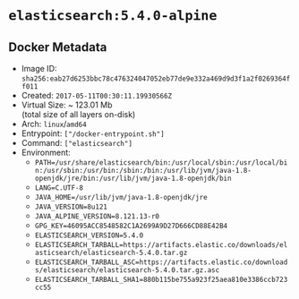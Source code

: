 # `elasticsearch:5.4.0-alpine`

## Docker Metadata

- Image ID: `sha256:eab27d6253bbc78c476324047052eb77de9e332a469d9d3f1a2f0269364ff011`
- Created: `2017-05-11T00:30:11.19930566Z`
- Virtual Size: ~ 123.01 Mb  
  (total size of all layers on-disk)
- Arch: `linux`/`amd64`
- Entrypoint: `["/docker-entrypoint.sh"]`
- Command: `["elasticsearch"]`
- Environment:
  - `PATH=/usr/share/elasticsearch/bin:/usr/local/sbin:/usr/local/bin:/usr/sbin:/usr/bin:/sbin:/bin:/usr/lib/jvm/java-1.8-openjdk/jre/bin:/usr/lib/jvm/java-1.8-openjdk/bin`
  - `LANG=C.UTF-8`
  - `JAVA_HOME=/usr/lib/jvm/java-1.8-openjdk/jre`
  - `JAVA_VERSION=8u121`
  - `JAVA_ALPINE_VERSION=8.121.13-r0`
  - `GPG_KEY=46095ACC8548582C1A2699A9D27D666CD88E42B4`
  - `ELASTICSEARCH_VERSION=5.4.0`
  - `ELASTICSEARCH_TARBALL=https://artifacts.elastic.co/downloads/elasticsearch/elasticsearch-5.4.0.tar.gz`
  - `ELASTICSEARCH_TARBALL_ASC=https://artifacts.elastic.co/downloads/elasticsearch/elasticsearch-5.4.0.tar.gz.asc`
  - `ELASTICSEARCH_TARBALL_SHA1=880b115be755a923f25aea810e3386ccb723cc55`
